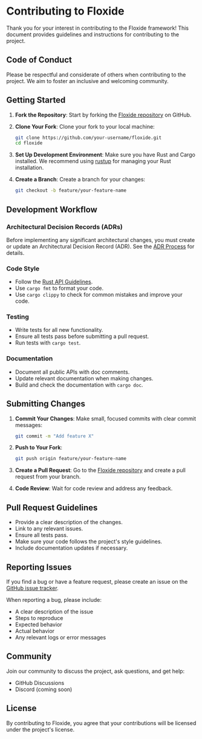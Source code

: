 # Contributing to Floxide

Thank you for your interest in contributing to the Floxide framework! This document provides guidelines and instructions for contributing to the project.

## Code of Conduct

Please be respectful and considerate of others when contributing to the project. We aim to foster an inclusive and welcoming community.

## Getting Started

1. **Fork the Repository**: Start by forking the [Floxide repository](https://github.com/aitoroses/floxide) on GitHub.

2. **Clone Your Fork**: Clone your fork to your local machine:

   ```bash
   git clone https://github.com/your-username/floxide.git
   cd floxide
   ```

3. **Set Up Development Environment**: Make sure you have Rust and Cargo installed. We recommend using [rustup](https://rustup.rs/) for managing your Rust installation.

4. **Create a Branch**: Create a branch for your changes:
   ```bash
   git checkout -b feature/your-feature-name
   ```

## Development Workflow

### Architectural Decision Records (ADRs)

Before implementing any significant architectural changes, you must create or update an Architectural Decision Record (ADR). See the [ADR Process](architecture/adr-process.md) for details.

### Code Style

- Follow the [Rust API Guidelines](https://rust-lang.github.io/api-guidelines/).
- Use `cargo fmt` to format your code.
- Use `cargo clippy` to check for common mistakes and improve your code.

### Testing

- Write tests for all new functionality.
- Ensure all tests pass before submitting a pull request.
- Run tests with `cargo test`.

### Documentation

- Document all public APIs with doc comments.
- Update relevant documentation when making changes.
- Build and check the documentation with `cargo doc`.

## Submitting Changes

1. **Commit Your Changes**: Make small, focused commits with clear commit messages:

   ```bash
   git commit -m "Add feature X"
   ```

2. **Push to Your Fork**:

   ```bash
   git push origin feature/your-feature-name
   ```

3. **Create a Pull Request**: Go to the [Floxide repository](https://github.com/aitoroses/floxide) and create a pull request from your branch.

4. **Code Review**: Wait for code review and address any feedback.

## Pull Request Guidelines

- Provide a clear description of the changes.
- Link to any relevant issues.
- Ensure all tests pass.
- Make sure your code follows the project's style guidelines.
- Include documentation updates if necessary.

## Reporting Issues

If you find a bug or have a feature request, please create an issue on the [GitHub issue tracker](https://github.com/aitoroses/floxide/issues).

When reporting a bug, please include:

- A clear description of the issue
- Steps to reproduce
- Expected behavior
- Actual behavior
- Any relevant logs or error messages

## Community

Join our community to discuss the project, ask questions, and get help:

- GitHub Discussions
- Discord (coming soon)

## License

By contributing to Floxide, you agree that your contributions will be licensed under the project's license.
